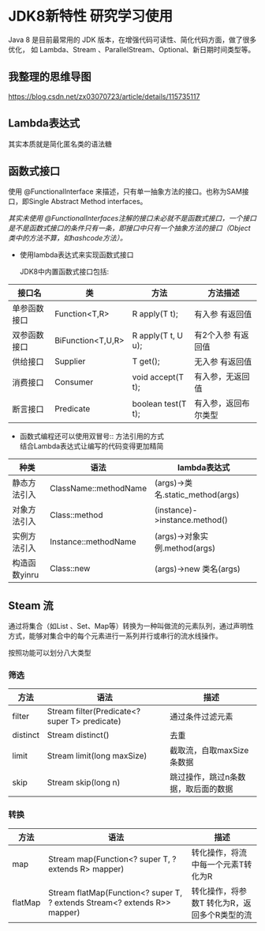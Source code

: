 # JDK8新特性 研究学习使用

Java 8 是目前最常用的 JDK 版本，在增强代码可读性、简化代码方面，做了很多优化，
如 Lambda、Stream 、ParallelStream、Optional、新日期时间类型等。

## 我整理的思维导图

https://blog.csdn.net/zx03070723/article/details/115735117

## Lambda表达式

其实本质就是简化匿名类的语法糖

## 函数式接口

使用 @FunctionalInterface 来描述，只有单一抽象方法的接口。也称为SAM接口，即Single Abstract Method interfaces。

*其实未使用 @FunctionalInterfaces注解的接口未必就不是函数式接口，一个接口是不是函数式接口的条件只有一条，即接口中只有一个抽象方法的接口（Object类中的方法不算，如hashcode方法）。*

- 使用lambda表达式来实现函数式接口 

  JDK8中内置函数式接口包括:  

| 接口名       | 类                | 方法               | 方法描述             |
| ------------ | ----------------- | ------------------ | -------------------- |
| 单参函数接口 | Function<T,R>     | R apply(T t);      | 有入参 有返回值      |
| 双参函数接口 | BiFunction<T,U,R> | R apply(T t, U u); | 有2个入参 有返回值   |
| 供给接口     | Supplier<T>       | T get();           | 无入参 有返回值      |
| 消费接口     | Consumer<T>       | void accept(T t);  | 有入参，无返回值     |
| 断言接口     | Predicate<T>      | boolean test(T t); | 有入参，返回布尔类型 |

- 函数式编程还可以使用双冒号:: 方法引用的方式  
  结合Lambda表达式让编写的代码变得更加精简

| 种类          | 语法                  | lambda表达式                     |
| ------------- | --------------------- | -------------------------------- |
| 静态方法引入  | ClassName::methodName | (args)->类名.static_method(args) |
| 对象方法引入  | Class::method         | (instance)->instance.method()    |
| 实例方法引入  | Instance::methodName  | (args)->对象实例.method(args)    |
| 构造函数yinru | Class::new            | (args)->new 类名(args)           |

## Steam 流

通过将集合（如List 、Set、Map等）转换为一种叫做流的元素队列，通过声明性方式，能够对集合中的每个元素进行一系列并行或串行的流水线操作。

按照功能可以划分八大类型    

### 筛选

| 方法     | 语法                                             | 描述                                |
| -------- | ------------------------------------------------ | ----------------------------------- |
| filter   | Stream<T> filter(Predicate<? super T> predicate) | 通过条件过滤元素                    |
| distinct | Stream<T> distinct()                             | 去重                                |
| limit    | Stream<T> limit(long maxSize)                    | 截取流，自取maxSize条数据           |
| skip     | Stream<T> skip(long n)                           | 跳过操作，跳过n条数据，取后面的数据 |

### 转换  

| 方法    | 语法                                                         | 描述                                         |
| ------- | ------------------------------------------------------------ | -------------------------------------------- |
| map     | Stream map(Function<? super T, ? extends R> mapper)          | 转化操作，将流中每一个元素T转化为R           |
| flatMap | Stream  flatMap(Function<? super T, ? extends Stream<? extends R>> mapper) | 转化操作，将参数T 转化为R，返回多个R类型的流 |

